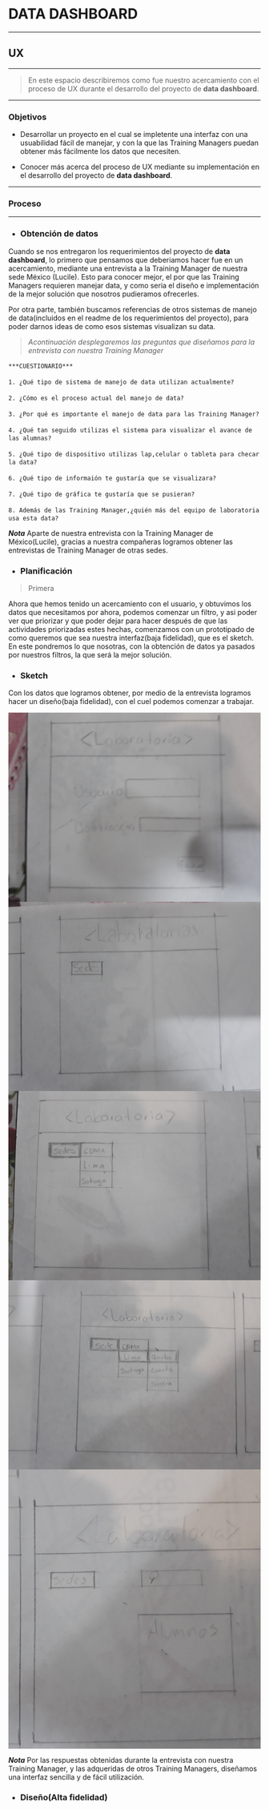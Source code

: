 # DATA DASHBOARD
----

## **UX**
----

> En este espacio describiremos como fue nuestro acercamiento con el proceso de UX durante
el desarrollo del proyecto de **data dashboard**.
----

### Objetivos

* Desarrollar un proyecto en el cual se impletente una interfaz con una usuabilidad fácil de manejar, y con la que las Training Managers puedan obtener más fácilmente los datos que necesiten.

* Conocer más acerca del proceso de UX mediante su implementación en el desarrollo del proyecto de **data dashboard**.
----

### Proceso
----

* ### Obtención de datos
Cuando se nos entregaron los requerimientos del proyecto de **data dashboard**, lo primero que pensamos que deberiamos hacer fue en un acercamiento, mediante una entrevista a la Training Manager de nuestra sede México (Lucile). Esto para conocer mejor, el por que las Training Managers requieren manejar data, y como seria el diseño e implementación de la mejor solución que nosotros pudieramos ofrecerles.

Por otra parte, también buscamos referencias de otros sistemas de manejo de data(incluidos en el readme de los requerimientos del proyecto), para poder darnos ideas de como esos sistemas visualizan su data.

> *Acontinuación desplegaremos las preguntas que diseñamos para la entrevista con nuestra Training Manager*

    ***CUESTIONARIO***

    1. ¿Qué tipo de sistema de manejo de data utilizan actualmente?

    2. ¿Cómo es el proceso actual del manejo de data?

    3. ¿Por qué es importante el manejo de data para las Training Manager?

    4. ¿Qué tan seguido utilizas el sistema para visualizar el avance de las alumnas?

    5. ¿Qué tipo de dispositivo utilizas lap,celular o tableta para checar la data?

    6. ¿Qué tipo de informaión te gustaría que se visualizara?

    7. ¿Qué tipo de gráfica te gustaría que se pusieran?

    8. Además de las Training Manager,¿quién más del equipo de laboratoria usa esta data?   

 ***Nota*** Aparte de nuestra entrevista con la Training Manager de México(Lucile), gracias a nuestra compañeras logramos obtener las entrevistas de Training Manager de otras sedes.

* ### Planificación

> Primera

Ahora que hemos tenido un acercamiento con el usuario, y obtuvimos los datos que necesitamos por ahora, podemos comenzar un filtro, y asi poder ver que priorizar y que poder dejar para hacer después de que las actividades priorizadas estes hechas, comenzamos con un prototipado de como queremos que sea nuestra interfaz(baja fidelidad), que es el sketch. En este pondremos lo que nosotras, con la obtención de datos ya pasados por nuestros filtros, la que será la mejor solución.

* ### Sketch

Con los datos que logramos obtener, por medio de la entrevista logramos hacer un diseño(baja fidelidad), con el cuel podemos comenzar a trabajar.

<img align="center" src="./imagenes/1.jpg" />

<img align="center" src="./imagenes/2.jpg" />

<img align="center" src="./imagenes/3.jpg" />

<img align="center" src="./imagenes/4.jpg" />

<img align="center" src="./imagenes/5.jpg" />

 ***Nota*** Por las respuestas obtenidas durante la entrevista con nuestra Training Manager, y las adqueridas de otros Training Managers, diseñamos una interfaz sencilla y de fácil utilización.  

* ### Diseño(Alta fidelidad)
